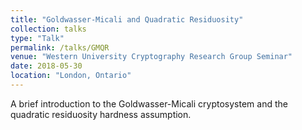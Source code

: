 ```yaml
---
title: "Goldwasser-Micali and Quadratic Residuosity"
collection: talks
type: "Talk"
permalink: /talks/GMQR
venue: "Western University Cryptography Research Group Seminar"
date: 2018-05-30
location: "London, Ontario"
---
```


A brief introduction to the Goldwasser-Micali cryptosystem and the quadratic residuosity hardness assumption.